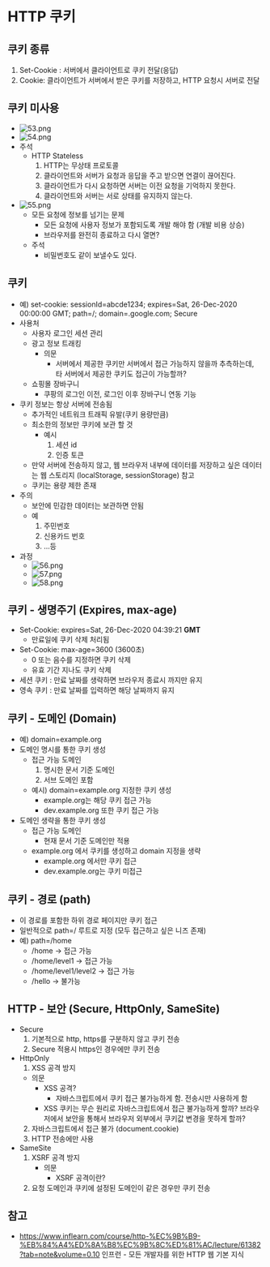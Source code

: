 # HTTP 쿠키

## 쿠키 종류
 1. Set-Cookie : 서버에서 클라이언트로 쿠키 전달(응답)
 2. Cookie: 클라이언트가 서버에서 받은 쿠키를 저장하고, HTTP 요청시 서버로 전달

## 쿠키 미사용
 - ![53.png](./img/53.png) 
 - ![54.png](./img/54.png)
 - 주석
   -  HTTP Stateless
      1. HTTP는 무상태 프로토콜
      2. 클라이언트와 서버가 요청과 응답을 주고 받으면 연결이 끊어진다.
      3. 클라이언트가 다시 요청하면 서버는 이전 요청을 기억하지 못한다.
      4. 클라이언트와 서버는 서로 상태를 유지하지 않는다.
 - ![55.png](./img/55.png)
   - 모든 요청에 정보를 넘기는 문제
     - 모든 요청에 사용자 정보가 포함되도록 개발 해야 함 (개발 비용 상승)
     - 브라우저를 완전히 종료하고 다시 열면?
   - 주석
     - 비밀번호도 같이 보낼수도 있다.
## 쿠키
 - 예) set-cookie: sessionId=abcde1234; expires=Sat, 26-Dec-2020 00:00:00 GMT; path=/; domain=.google.com; Secure
 - 사용처
   - 사용자 로그인 세션 관리
   - 광고 정보 트래킹
     - 의문
       - 서버에서 제공한 쿠키만 서버에서 접근 가능하지 않을까 추측하는데, 타 서버에서 제공한 쿠키도 접근이 가능할까?
   - 쇼핑몰 장바구니
       - 쿠팡의 로그인 이전, 로그인 이후 장바구니 연동 기능
 - 쿠키 정보는 항상 서버에 전송됨
   - 추가적인 네트워크 트래픽 유발(쿠키 용량만큼)
   - 최소한의 정보만 쿠키에 보관 할 것
     - 예시 
       1. 세션 id
       2. 인증 토큰
   - 만약 서버에 전송하지 않고, 웹 브라우저 내부에 데이터를 저장하고 싶은 데이터는 웹 스토리지 (localStorage, sessionStorage) 참고
   - 쿠키는 용량 제한 존재
 - 주의
   - 보안에 민감한 데이터는 보관하면 안됨
   - 예
     1. 주민번호
     2. 신용카드 번호
     3. ...등  
 - 과정
   - ![56.png](./img/56.png)
   - ![57.png](./img/57.png)
   - ![58.png](./img/58.png) 

## 쿠키 - 생명주기 (Expires, max-age)
 - Set-Cookie: expires=Sat, 26-Dec-2020 04:39:21 **GMT**
   - 만료일에 쿠키 삭제 처리됨
 - Set-Cookie: max-age=3600 (3600초)
   - 0 또는 음수를 지정하면 쿠키 삭제
   - 유효 기간 지나도 쿠키 삭제
 - 세션 쿠키 : 만료 날짜를 생략하면 브라우저 종료시 까지만 유지
 - 영속 쿠키 : 만료 날짜를 입력하면 해당 날짜까지 유지

## 쿠키 - 도메인 (Domain)
 - 예) domain=example.org
 - 도메인 명시를 통한 쿠키 생성
   - 접근 가능 도메인
     1. 명시한 문서 기준 도메인
     2. 서브 도메인 포함
   - 예시) domain=example.org 지정한 쿠키 생성
     - example.org는 해당 쿠키 접근 가능
     - dev.example.org 또한 쿠키 접근 가능
 - 도메인 생략을 통한 쿠키 생성
   - 접근 가능 도메인
     - 현재 문서 기준 도메인만 적용
   - example.org 에서 쿠키를 생성하고 domain 지정을 생략
     - example.org 에서만 쿠키 접근
     - dev.example.org는 쿠키 미접근

## 쿠키 - 경로 (path)
 - 이 경로를 포함한 하위 경로 페이지만 쿠키 접근
 - 일반적으로 path=/ 루트로 지정 (모두 접근하고 싶은 니즈 존재)
 - 예) path=/home
   - /home -> 접근 가능
   - /home/level1 -> 접근 가능
   - /home/level1/level2 -> 접근 가능
   - /hello -> 불가능

## HTTP - 보안 (Secure, HttpOnly, SameSite)
 - Secure
   1. 기본적으로 http, https를 구분하지 않고 쿠키 전송
   2. Secure 적용시 https인 경우에만 쿠키 전송
 - HttpOnly
   1. XSS 공격 방지
     - 의문 
        - XSS 공격?
          - 자바스크립트에서 쿠키 접근 불가능하게 함. 전송시만 사용하게 함
        - XSS 쿠키는 무슨 원리로 자바스크립트에서 접근 불가능하게 할까? 브라우저에서 보안을 통해서 브라우저 외부에서 쿠키값 변경을 못하게 할까?
   2. 자바스크립트에서 접근 불가 (document.cookie)
   3. HTTP 전송에만 사용
 - SameSite
   1. XSRF 공격 방지
       - 의문
         -  XSRF 공격이란?
   2. 요청 도메인과 쿠키에 설정된 도메인이 같은 경우만 쿠키 전송

## 참고
 - https://www.inflearn.com/course/http-%EC%9B%B9-%EB%84%A4%ED%8A%B8%EC%9B%8C%ED%81%AC/lecture/61382?tab=note&volume=0.10 인프런 - 모든 개발자를 위한 HTTP 웹 기본 지식